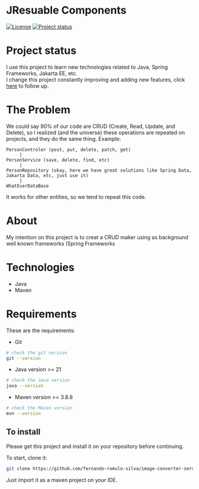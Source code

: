 # JResuable Components

[![License](https://img.shields.io/badge/License-Apache%202.0-blue.svg)](https://opensource.org/licenses/Apache-2.0)
[![Project status](https://img.shields.io/badge/Project%20status-Maintenance-orange.svg)](https://img.shields.io/badge/Project%20status-Maintenance-orange.svg)

# Project status

I use this project to learn new technologies related to Java, Spring Frameworks, Jakarta EE, etc.<br />
I change this project constantly improving and adding new features, click [here](docs/STATUS.md) to follow up.

# The Problem

We could say 90% of our code are CRUD (Create, Read, Update, and Delete), so I realized (and the universe) these operations are repeated on projects, and they do the same thing. Example: <br />

```text
PersonControler (post, put, delete, patch, get)
     |
PersonService (save, delete, find, etc)
     |
PersonRepository (okay, here we have great solutions like Spring Data, Jakarta Data, etc, just use it)
     |
WhatEverDataBase
```

It works for other entities, so we tend to repeat this code.

# About

My intention on this project is to creat a CRUD maker using as background well known frameworks (Spring Frameworks

# Technologies

- Java
- Maven

# Requirements

These are the requirements:

- Git

```bash
# check the git version
git --version
```

- Java version >= 21

```bash
# check the Java version
java --version
```

- Maven version >= 3.8.8

```bash
# check the Maven version
mvn --version
```

## To install

Please get this project and install it on your repository before continuing.

To start, clone it:

```bash
git clone https://github.com/fernando-romulo-silva/image-converter-service
```

Just import it as a maven project on your IDE.
